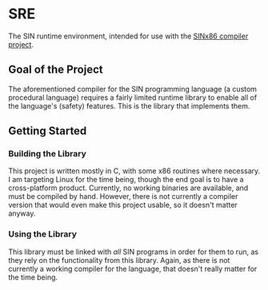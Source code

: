 # SRE

The SIN runtime environment, intended for use with the [SINx86 compiler project](https://github.com/rlannon/SINx86).

## Goal of the Project

The aforementioned compiler for the SIN programming language (a custom procedural language) requires a fairly limited runtime library to enable all of the language's (safety) features. This is the library that implements them.

## Getting Started

### Building the Library

This project is written mostly in C, with some x86 routines where necessary. I am targeting Linux for the time being, though the end goal is to have a cross-platform product. Currently, no working binaries are available, and must be compiled by hand. However, there is not currently a compiler version that would even make this project usable, so it doesn't matter anyway.

### Using the Library

This library must be linked with *all* SIN programs in order for them to run, as they rely on the functionality from this library. Again, as there is not currently a working compiler for the language, that doesn't really matter for the time being.
